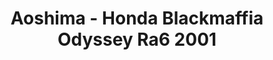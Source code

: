 ---
layout: product
title: "Aoshima - Honda Blackmaffia Odyssey  Ra6 2001"
price: "TBA" 
desc: "N/A"
img_path: "/assets/img/AO01929.webp"
brand: "N/A"
available: false
special_offer: false
new: false
soon: false
cat: "010000"
subcat: "013700"
subsubcat: "0N/A"
sifra: "AO01929"
popular: false
---